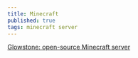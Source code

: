 ```yaml
---
title: Minecraft
published: true
tags: minecraft server
---
```


[Glowstone: open-source Minecraft server](https://news.ycombinator.com/item?id=15767451)
